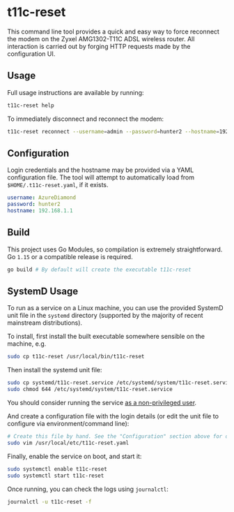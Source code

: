 # t11c-reset

This command line tool provides a quick and easy way to force reconnect the
modem on the Zyxel AMG1302-T11C ADSL wireless router. All interaction is
carried out by forging HTTP requests made by the configuration UI.

## Usage

Full usage instructions are available by running:

```sh
t11c-reset help
```

To immediately disconnect and reconnect the modem:

```sh
t11c-reset reconnect --username=admin --password=hunter2 --hostname=192.168.1.1
```

## Configuration

Login credentials and the hostname may be provided via a YAML configuration
file. The tool will attempt to automatically load from `$HOME/.t11c-reset.yaml`,
if it exists.

```yaml
username: AzureDiamond
password: hunter2
hostname: 192.168.1.1
```

## Build

This project uses Go Modules, so compilation is extremely straightforward.
Go `1.15` or a compatible release is required.

```sh
go build # By default will create the executable t11c-reset
```

## SystemD Usage

To run as a service on a Linux machine, you can use the provided SystemD
unit file in the `systemd` directory (supported by the majority of recent
mainstream distributions).

To install, first install the built executable somewhere sensible on the
machine, e.g.

```sh
sudo cp t11c-reset /usr/local/bin/t11c-reset
```

Then install the systemd unit file:

```sh
sudo cp systemd/t11c-reset.service /etc/systemd/system/t11c-reset.service
sudo chmod 644 /etc/systemd/system/t11c-reset.service
```

You should consider running the service [as a non-privileged user](https://www.freedesktop.org/software/systemd/man/systemd.exec.html#User=).

And create a configuration file with the login details (or edit the unit file
to configure via environment/command line):

```sh
# Create this file by hand. See the "Configuration" section above for details
sudo vim /usr/local/etc/t11c-reset.yaml
```

Finally, enable the service on boot, and start it:

```sh
sudo systemctl enable t11c-reset
sudo systemctl start t11c-reset
```

Once running, you can check the logs using `journalctl`:

```sh
journalctl -u t11c-reset -f
```
